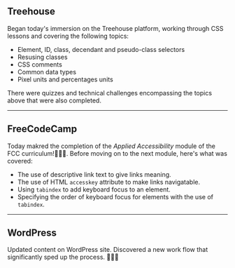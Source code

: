 ## Treehouse
Began today's immersion on the Treehouse platform, working through CSS lessons and covering the following topics:
* Element, ID, class, decendant and pseudo-class selectors
* Resusing classes
* CSS comments
* Common data types
* Pixel units and percentages units

There were quizzes and technical challenges encompassing the topics above that were also completed.
<hr>

## FreeCodeCamp
Today makred the completion of the _Applied Accessibility_ module of the FCC curriculum!:pray::raised_hands::muscle:. Before moving on to the next module, here's what was covered:
* The use of descriptive link text to give links meaning.
* The use of HTML `accesskey` attribute to make links navigatable.
* Using `tabindex` to add keyboard focus to an element.
* Specifying the order of keyboard focus for elements with the use of `tabindex`.
<hr>

## WordPress
Updated content on WordPress site. Discovered a new work flow that significantly sped up the process. :pray::raised_hands::blush:  